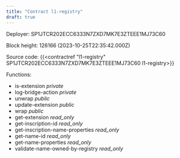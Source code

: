 ```yaml
---
title: "Contract l1-registry"
draft: true
---
```

Deployer: SP1JTCR202ECC6333N7ZXD7MK7E3ZTEEE1MJ73C60


 



Block height: 126166 (2023-10-25T22:35:42.000Z)

Source code: {{<contractref "l1-registry" SP1JTCR202ECC6333N7ZXD7MK7E3ZTEEE1MJ73C60 l1-registry>}}

Functions:

* is-extension _private_
* log-bridge-action _private_
* unwrap _public_
* update-extension _public_
* wrap _public_
* get-extension _read_only_
* get-inscription-id _read_only_
* get-inscription-name-properties _read_only_
* get-name-id _read_only_
* get-name-properties _read_only_
* validate-name-owned-by-registry _read_only_
